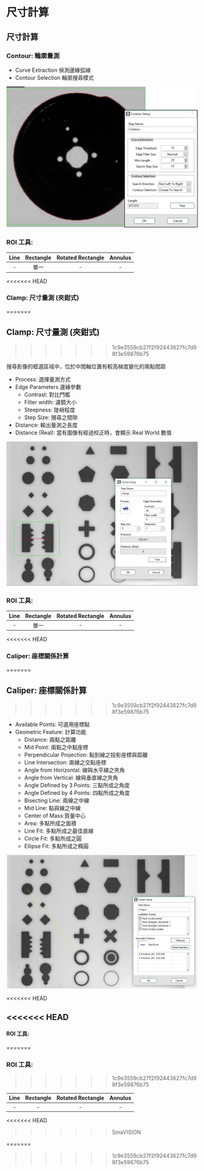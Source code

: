 # 尺寸計算

## 尺寸計算

### Contour: 輪廓量測

* Curve Extraction 偵測邊緣弧線 
* Contour Selection 輪廓搜尋模式

![](../../.gitbook/assets/tu-pian-15.png)

### ROI 工具:

| Line | Rectangle | Rotated Rectangle | Annulus |
| :---: | :---: | :---: | :---: |
| - | 單一 | - | - |

&lt;&lt;&lt;&lt;&lt;&lt;&lt; HEAD

### Clamp: 尺寸量測 \(夾鉗式\)

=======

## Clamp: 尺寸量測 \(夾鉗式\)

> > > > > > > 1c9e3559cb27f2f92443627fc7d98f3e59876b75

搜尋影像的框選區域中，位於中間軸位置有較高梯度變化的兩點間距

* Process: 選擇量測方式
* Edge Parameters 邊緣參數
  * Contrast: 對比門檻
  * Filter width: 濾鏡大小
  * Steepness: 陡峭程度
  * Step Size: 搜尋之間隙
* Distance: 輸出量測之長度
* Distance \(Real\): 當有圖像有經過校正時，會顯示 Real World 數值

![](../../.gitbook/assets/tu-pian-23.jpg)

### ROI 工具:

| Line | Rectangle | Rotated Rectangle | Annulus |
| :---: | :---: | :---: | :---: |
| - | 單一 | - | - |

&lt;&lt;&lt;&lt;&lt;&lt;&lt; HEAD

### Caliper: 座標關係計算

=======

## Caliper: 座標關係計算

> > > > > > > 1c9e3559cb27f2f92443627fc7d98f3e59876b75

* Available Points: 可選用座標點
* Geometric Feature: 計算功能
  * Distance: 兩點之距離
  * Mid Point: 兩點之中點座標
  * Perpendicular Projection: 點到線之投影座標與距離
  * Line Intersection: 兩線之交點座標
  * Angle from Horizontal: 線與水平線之夾角
  * Angle from Vertical: 線與垂直線之夾角
  * Angle Defined by 3 Points: 三點所成之角度
  * Angle Defined by 4 Points: 四點所成之角度
  * Bisecting Line: 兩線之中線
  * Mid Line: 點與線之中線
  * Center of Mass:質量中心
  * Area: 多點所成之面積
  * Line Fit: 多點所成之最佳直線
  * Circle Fit: 多點所成之圓
  * Ellipse Fit: 多點所成之橢圓

![](../../.gitbook/assets/tu-pian-25.jpg)

&lt;&lt;&lt;&lt;&lt;&lt;&lt; HEAD

## &lt;&lt;&lt;&lt;&lt;&lt;&lt; HEAD

#### ROI 工具:

=======

### ROI 工具:

> > > > > > > 1c9e3559cb27f2f92443627fc7d98f3e59876b75

| Line | Rectangle | Rotated Rectangle | Annulus |
| :---: | :---: | :---: | :---: |
| - | - | - | - |

&lt;&lt;&lt;&lt;&lt;&lt;&lt; HEAD

> > > > > > > SmaVISION

=======

> > > > > > > 1c9e3559cb27f2f92443627fc7d98f3e59876b75

